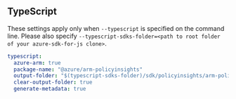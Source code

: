 ## TypeScript

These settings apply only when `--typescript` is specified on the command line.
Please also specify `--typescript-sdks-folder=<path to root folder of your azure-sdk-for-js clone>`.

``` yaml $(typescript)
typescript:
  azure-arm: true
  package-name: "@azure/arm-policyinsights"
  output-folder: "$(typescript-sdks-folder)/sdk/policyinsights/arm-policyinsights"
  clear-output-folder: true
  generate-metadata: true
```
